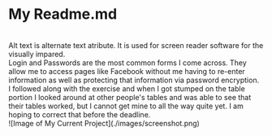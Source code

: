 <h1>My Readme.md</h1>
<br />
Alt text is alternate text atribute. It is used for screen reader software for the visually impared.
<br />
Login and Passwords are the most common forms I come across. They allow me to access pages like Facebook without me having to re-enter information as well as protecting that information via password encryption.
<br />
I followed along with the exercise and when I got stumped on the table portion I looked around at other people's tables and was able to see that their tables worked, but I cannot get mine to all the way quite yet. I am hoping to correct that before the deadline.
<br />
![Image of My Current Project](./images/screenshot.png)
